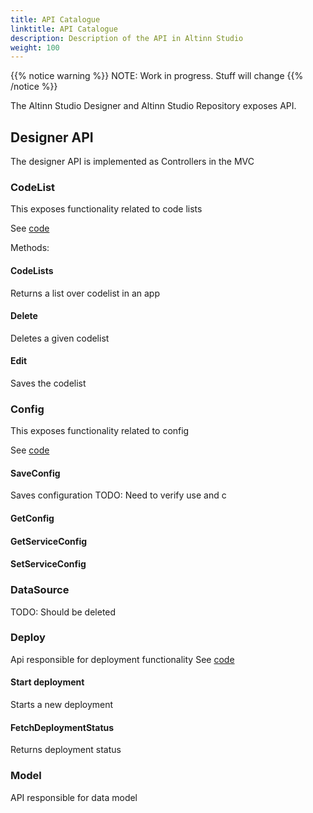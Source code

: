 ```yaml
---
title: API Catalogue
linktitle: API Catalogue
description: Description of the API in Altinn Studio
weight: 100
---
```

{{% notice warning %}}
NOTE: Work in progress. Stuff will change
{{% /notice %}}

The Altinn Studio Designer and Altinn Studio Repository exposes API.

## Designer API
The designer API is implemented as Controllers in the MVC 


### CodeList
This exposes functionality related to code lists

See [code](https://github.com/Altinn/altinn-studio/blob/master/src/AltinnCore/Designer/Controllers/CodelistController.cs)

Methods:

#### CodeLists
Returns a list over codelist in an app

#### Delete
Deletes a given codelist

#### Edit
Saves the codelist


### Config
This exposes functionality related to config

See [code](https://github.com/Altinn/altinn-studio/blob/master/src/AltinnCore/Designer/Controllers/ConfigController.cs)

#### SaveConfig
Saves configuration
TODO: Need to verify use and c

#### GetConfig

#### GetServiceConfig


####  SetServiceConfig

### DataSource
TODO: Should be deleted

### Deploy
Api responsible for deployment functionality
See [code](https://github.com/Altinn/altinn-studio/blob/master/src/AltinnCore/Designer/Controllers/DeployController.cs)

#### Start deployment
Starts a new deployment


#### FetchDeploymentStatus

Returns deployment status


### Model
API responsible for data model








